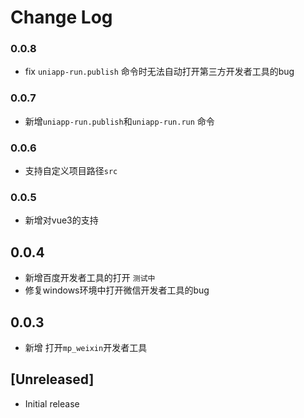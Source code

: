 # Change Log

### 0.0.8

* fix `uniapp-run.publish` 命令时无法自动打开第三方开发者工具的bug

### 0.0.7

* 新增`uniapp-run.publish`和`uniapp-run.run` 命令

### 0.0.6

* 支持自定义项目路径`src`

### 0.0.5

* 新增对vue3的支持

## 0.0.4

* 新增百度开发者工具的打开 `测试中`
* 修复windows环境中打开微信开发者工具的bug

## 0.0.3

* 新增 打开`mp_weixin`开发者工具

## [Unreleased]

* Initial release
